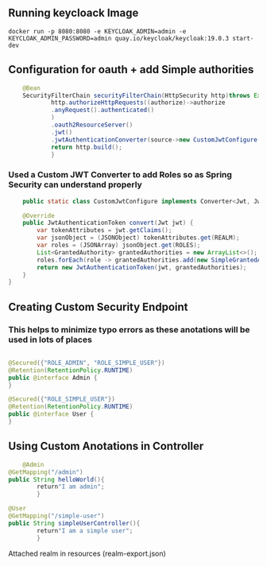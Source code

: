 ## Running keycloack Image

```docker
docker run -p 8080:8080 -e KEYCLOAK_ADMIN=admin -e KEYCLOAK_ADMIN_PASSWORD=admin quay.io/keycloak/keycloak:19.0.3 start-dev
```

## Configuration for oauth + add Simple authorities

```java
    @Bean
    SecurityFilterChain securityFilterChain(HttpSecurity http)throws Exception{
            http.authorizeHttpRequests((authorize)->authorize
            .anyRequest().authenticated()
            )
            .oauth2ResourceServer()
            .jwt()
            .jwtAuthenticationConverter(source->new CustomJwtConfigure().convert(source));
            return http.build();
            }
```

### Used a Custom JWT Converter to add Roles so as Spring Security can understand properly

```java
    public static class CustomJwtConfigure implements Converter<Jwt, JwtAuthenticationToken> {

    @Override
    public JwtAuthenticationToken convert(Jwt jwt) {
        var tokenAttributes = jwt.getClaims();
        var jsonObject = (JSONObject) tokenAttributes.get(REALM);
        var roles = (JSONArray) jsonObject.get(ROLES);
        List<GrantedAuthority> grantedAuthorities = new ArrayList<>();
        roles.forEach(role -> grantedAuthorities.add(new SimpleGrantedAuthority("ROLE_" + role)));
        return new JwtAuthenticationToken(jwt, grantedAuthorities);
    }
}
```

## Creating Custom Security Endpoint

### This helps to minimize typo errors as these anotations will be used in lots of places

```java

@Secured({"ROLE_ADMIN", "ROLE_SIMPLE_USER"})
@Retention(RetentionPolicy.RUNTIME)
public @interface Admin {
}

@Secured({"ROLE_SIMPLE_USER"})
@Retention(RetentionPolicy.RUNTIME)
public @interface User {
}

```

## Using Custom Anotations in Controller

```java
    @Admin
@GetMapping("/admin")
public String helloWorld(){
        return"I am admin";
        }

@User
@GetMapping("/simple-user")
public String simpleUserController(){
        return"I am a simple user";
        }
```

 Attached realm in resources
 (realm-export.json)

